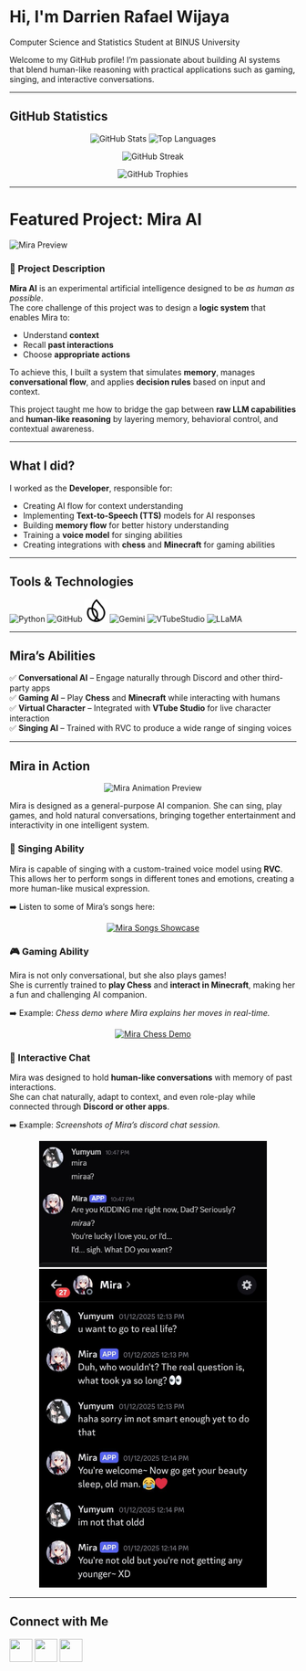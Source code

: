 # Hi, I'm Darrien Rafael Wijaya

Computer Science and Statistics Student at BINUS University

Welcome to my GitHub profile! I’m passionate about building AI systems that blend human-like reasoning with practical applications such as gaming, singing, and interactive conversations.  

---

## GitHub Statistics

<p align="center">
  <img src="https://github-readme-stats.vercel.app/api?username=Akihiro2004&show_icons=true&theme=tokyonight&hide_border=true&rank_icon=github" alt="GitHub Stats" height="160"/>
  
  <img src="https://github-readme-stats.vercel.app/api/top-langs/?username=Akihiro2004&layout=compact&theme=tokyonight&hide_border=true" alt="Top Languages" height="160"/>
</p>

<p align="center">
  <img src="https://github-readme-streak-stats.herokuapp.com?user=Akihiro2004&theme=tokyonight&hide_border=true" alt="GitHub Streak" height="160"/>
</p>

<p align="center">
  <img src="https://github-profile-trophy.vercel.app/?username=Akihiro2004&theme=tokyonight&no-frame=true&margin-w=10&margin-h=10" alt="GitHub Trophies"/>
</p>

---

# Featured Project: Mira AI

![Mira Preview](./assets/miragif.gif)

### 📝 Project Description
**Mira AI** is an experimental artificial intelligence designed to be *as human as possible*.  
The core challenge of this project was to design a **logic system** that enables Mira to:
- Understand **context**  
- Recall **past interactions**  
- Choose **appropriate actions**  

To achieve this, I built a system that simulates **memory**, manages **conversational flow**, and applies **decision rules** based on input and context.  

This project taught me how to bridge the gap between **raw LLM capabilities** and **human-like reasoning** by layering memory, behavioral control, and contextual awareness.

---

## What I did?
I worked as the **Developer**, responsible for:
- Creating AI flow for context understanding  
- Implementing **Text-to-Speech (TTS)** models for AI responses  
- Building **memory flow** for better history understanding  
- Training a **voice model** for singing abilities  
- Creating integrations with **chess** and **Minecraft** for gaming abilities  

---

## Tools & Technologies
<p align="left">
  <img src="https://www.vectorlogo.zone/logos/python/python-icon.svg" alt="Python" width="40" height="40"/>
  <img src="https://raw.githubusercontent.com/simple-icons/simple-icons/develop/icons/github.svg?color=white" alt="GitHub" width="40" height="40"/>
  <img src="https://raw.githubusercontent.com/simple-icons/simple-icons/develop/icons/firebase.svg?color=white" alt="Firebase" width="40" height="40"/>
  <img src="https://avatars.githubusercontent.com/u/166515517?s=200&v=4" alt="Gemini" width="40" height="40"/>
  <img src="https://raw.githubusercontent.com/simple-icons/simple-icons/develop/icons/vimeo.svg?color=white" alt="VTubeStudio" width="40" height="40"/>
  <img src="https://raw.githubusercontent.com/simple-icons/simple-icons/develop/icons/meta.svg?color=white" alt="LLaMA" width="40" height="40"/>
</p>

---

## Mira’s Abilities
✅ **Conversational AI** – Engage naturally through Discord and other third-party apps  
✅ **Gaming AI** – Play **Chess** and **Minecraft** while interacting with humans  
✅ **Virtual Character** – Integrated with **VTube Studio** for live character interaction  
✅ **Singing AI** – Trained with RVC to produce a wide range of singing voices  

---

## Mira in Action
<p align="center">
  <img src="./assets/sing.gif" width="400" alt="Mira Animation Preview"/>
</p>
Mira is designed as a general-purpose AI companion.  
She can sing, play games, and hold natural conversations, bringing together entertainment and interactivity in one intelligent system.  

### 🎵 Singing Ability
Mira is capable of singing with a custom-trained voice model using **RVC**.  
This allows her to perform songs in different tones and emotions, creating a more human-like musical expression.  

➡️ Listen to some of Mira’s songs here:  
<p align="center">
  <a href="https://akihiro2004.github.io/Akihiro2004/songs.html" target="_blank">
    <img src="https://img.shields.io/badge/🎶%20Open%20Mira's%20Singing%20Showcase-blueviolet?style=for-the-badge" alt="Mira Songs Showcase"/>
  </a>
</p>


### 🎮 Gaming Ability
Mira is not only conversational, but she also plays games!  
She is currently trained to **play Chess** and **interact in Minecraft**, making her a fun and challenging AI companion.  

➡️ Example: *Chess demo where Mira explains her moves in real-time.*  

<p align="center">
  <a href="https://youtu.be/KTo7M4Du3EI?si=g3DyjhQTrq8t-HDl" target="_blank">
    <img src="https://img.shields.io/badge/♟️%20Watch%20Mira%20Play%20Chess-success?style=for-the-badge" alt="Mira Chess Demo"/>
  </a>
</p>


### 💬 Interactive Chat
Mira was designed to hold **human-like conversations** with memory of past interactions.  
She can chat naturally, adapt to context, and even role-play while connected through **Discord or other apps**.  

➡️ Example: *Screenshots of Mira’s discord chat session.*  

<p align="center">
  <img src="./assets/screenshots/chat1.jpg" width="400" alt="Mira Chat Screenshot 1"/>
  <img src="./assets/screenshots/chat2.jpg" width="400" alt="Mira Chat Screenshot 2"/>
</p>

---


## Connect with Me
<p align="left">
  <a href="https://www.linkedin.com/in/darrienwijaya/"><img src="https://www.vectorlogo.zone/logos/linkedin/linkedin-icon.svg" width="40" height="40"/></a>
  <a href="https://darrienwijaya.vercel.app/"><img src="https://www.svgrepo.com/show/349402/html5.svg" width="40" height="40"/></a>
  <a href="mailto:darrienwijaya@gmail.com"><img src="https://www.vectorlogo.zone/logos/gmail/gmail-icon.svg" width="40" height="40"/></a>
</p>
